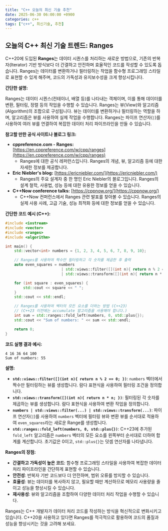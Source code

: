 ```yaml
---
title: "C++ 오늘의 최신 기술 추천"
date: 2025-06-30 06:00:00 +0900
categories: c++
tags: ["c++", 최신기술, 추천]
---
```


## 오늘의 C++ 최신 기술 트렌드: Ranges

C++20에 도입된 **Ranges**는 데이터 시퀀스를 처리하는 새로운 방법으로, 기존의 반복자(Iterator) 기반 방식보다 더 간결하고 안전하며 효율적인 코드를 작성할 수 있도록 돕습니다. Ranges는 데이터를 변환하거나 필터링하는 작업을 함수형 프로그래밍 스타일로 표현할 수 있게 해주며, 코드의 가독성과 유지보수성을 크게 향상시킵니다.

**간단한 설명:**

Ranges는 데이터 시퀀스(컨테이너, 배열 등)를 나타내는 객체이며, 이를 통해 데이터를 변환, 필터링, 정렬 등의 작업을 수행할 수 있습니다. Ranges는 뷰(View)와 알고리즘(Algorithm)의 조합으로 구성됩니다. 뷰는 데이터를 변환하거나 필터링하는 역할을 하며, 알고리즘은 뷰를 사용하여 실제 작업을 수행합니다. Ranges는 파이프 연산자(`|`)를 사용하여 여러 뷰를 연결하여 복잡한 데이터 처리 파이프라인을 만들 수 있습니다.

**참고할 만한 공식 사이트나 블로그 링크:**

*   **cppreference.com - Ranges:** [https://en.cppreference.com/w/cpp/ranges](https://en.cppreference.com/w/cpp/ranges)
    *   Ranges에 대한 공식 레퍼런스입니다. Ranges의 개념, 뷰, 알고리즘 등에 대한 자세한 정보를 제공합니다.
*   **Eric Niebler's blog:** [https://ericniebler.com/](https://ericniebler.com/)
    *   Ranges의 주요 설계자 중 한 명인 Eric Niebler의 블로그입니다. Ranges의 설계 철학, 사용법, 성능 등에 대한 유용한 정보를 얻을 수 있습니다.
*   **C++Now conference talks:** [https://cppnow.org/](https://cppnow.org/)
    *   C++Now 컨퍼런스에서 Ranges 관련 발표를 찾아볼 수 있습니다. Ranges의 실제 사용 사례, 고급 기술, 성능 최적화 등에 대한 정보를 얻을 수 있습니다.

**간단한 코드 예시 (C++):**

```cpp
#include <iostream>
#include <vector>
#include <ranges>
#include <algorithm>

int main() {
    std::vector<int> numbers = {1, 2, 3, 4, 5, 6, 7, 8, 9, 10};

    // Ranges를 사용하여 짝수만 필터링하고 각 숫자를 제곱한 후 출력
    auto even_squares = numbers
                         | std::views::filter([](int n){ return n % 2 == 0; })
                         | std::views::transform([](int n){ return n * n; });

    for (int square : even_squares) {
        std::cout << square << " ";
    }
    std::cout << std::endl;

    // Ranges를 사용하여 벡터의 모든 요소를 더하는 방법 (C++23)
    // (C++23 이전에는 accumulate 알고리즘을 사용해야 합니다.)
    int sum = std::ranges::fold_left(numbers, 0, std::plus{});
    std::cout << "Sum of numbers: " << sum << std::endl;

    return 0;
}
```

**코드 실행 결과 예시:**

```
4 16 36 64 100
Sum of numbers: 55
```

**설명:**

*   **`std::views::filter([](int n){ return n % 2 == 0; })`**: `numbers` 벡터에서 짝수만 필터링하는 뷰를 생성합니다. 람다 표현식을 사용하여 필터링 조건을 정의합니다.
*   **`std::views::transform([](int n){ return n * n; })`**: 필터링된 각 숫자를 제곱하는 뷰를 생성합니다. 람다 표현식을 사용하여 변환 작업을 정의합니다.
*   **`numbers | std::views::filter(...) | std::views::transform(...)`**: 파이프 연산자(`|`)를 사용하여 `numbers` 벡터에 필터링 뷰와 변환 뷰를 순서대로 적용하여 `even_squares`라는 새로운 Range를 생성합니다.
*   **`std::ranges::fold_left(numbers, 0, std::plus{})`**: C++23에 추가된 `fold_left` 알고리즘은 `numbers` 벡터의 모든 요소를 왼쪽부터 순서대로 더하여 합계를 계산합니다. 초기값은 0이고, `std::plus{}`는 덧셈 연산자를 나타냅니다.

**Ranges의 장점:**

*   **간결하고 가독성이 높은 코드**: 함수형 프로그래밍 스타일을 사용하여 복잡한 데이터 처리 파이프라인을 간단하게 표현할 수 있습니다.
*   **안전성**: 반복자 기반 코드보다 더 안전하며, 범위 오류를 방지할 수 있습니다.
*   **효율성**: 뷰는 데이터를 복사하지 않고, 필요할 때만 계산하므로 메모리 사용량을 줄이고 성능을 향상시킬 수 있습니다.
*   **재사용성**: 뷰와 알고리즘을 조합하여 다양한 데이터 처리 작업을 수행할 수 있습니다.

Ranges는 C++ 개발자가 데이터 처리 코드를 작성하는 방식을 혁신적으로 변화시키고 있습니다. C++20을 사용하고 있다면 Ranges를 적극적으로 활용하여 코드의 품질과 성능을 향상시키는 것을 고려해 보세요.

